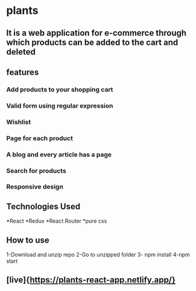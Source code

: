 # plants
## It is a web application for e-commerce through which products can be added to the cart and deleted
## features
### Add products to your shopping cart
### Valid form using regular expression
### Wishlist
### Page for each product
### A blog and every article has a page
### Search for products
### Responsive design
## Technologies Used
*React
*Redux 
*React Router
*pure css
## How to use
1-Download and unzip repo
2-Go to unzipped folder
3- npm install
4-npm start
## [live]{https://plants-react-app.netlify.app/}
